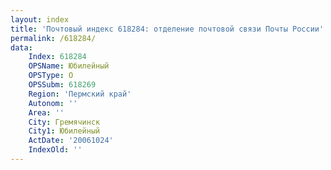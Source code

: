 ```yaml
---
layout: index
title: 'Почтовый индекс 618284: отделение почтовой связи Почты России'
permalink: /618284/
data:
    Index: 618284
    OPSName: Юбилейный
    OPSType: О
    OPSSubm: 618269
    Region: 'Пермский край'
    Autonom: ''
    Area: ''
    City: Гремячинск
    City1: Юбилейный
    ActDate: '20061024'
    IndexOld: ''
---
```


